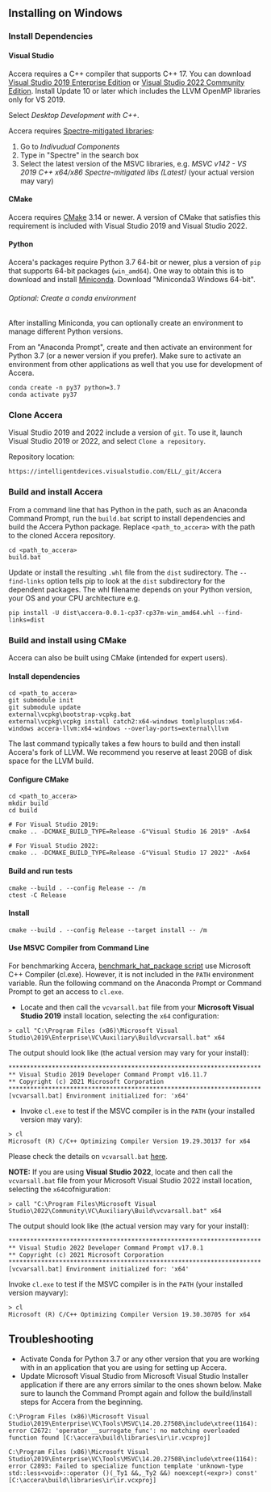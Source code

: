 [//]: # (Project: Accera)

## Installing on Windows

### Install Dependencies

#### Visual Studio

Accera requires a C++ compiler that supports C++ 17. You can download [Visual Studio 2019 Enterprise Edition](https://my.visualstudio.com/Downloads?q=Visual%20Studio%202019) or [Visual Studio 2022 Community Edition](https://visualstudio.microsoft.com/vs/). Install Update 10 or later which includes the LLVM OpenMP libraries only for VS 2019.

Select *Desktop Development with C++*.

Accera requires [Spectre-mitigated libraries](https://docs.microsoft.com/en-us/cpp/build/reference/qspectre?view=msvc-160):
1. Go to *Indivudual Components*
2. Type in "Spectre" in the search box
3. Select the latest version of the MSVC libraries, e.g. *MSVC v142 - VS 2019 C++ x64/x86 Spectre-mitigated libs (Latest)* (your actual version may vary)

#### CMake

Accera requires [CMake](https://cmake.org/) 3.14 or newer.  A version of CMake that satisfies this requirement is included with Visual Studio 2019  and Visual Studio 2022.

#### Python

Accera's packages require Python 3.7 64-bit or newer, plus a version of `pip` that supports 64-bit packages (`win_amd64`). One way to obtain this is to download and install [Miniconda](https://docs.conda.io/en/latest/miniconda.html). Download "Miniconda3 Windows 64-bit".

###### Optional: Create a conda environment
After installing Miniconda, you can optionally create an environment to manage different Python versions.

From an "Anaconda Prompt", create and then activate an environment for Python 3.7 (or a newer version if you prefer). Make sure to activate an environment from other applications as well that you use for development of Accera.

```shell
conda create -n py37 python=3.7
conda activate py37
```

### Clone Accera

Visual Studio 2019 and 2022 include a version of `git`. To use it, launch Visual Studio 2019 or 2022, and select `Clone a repository`.

Repository location:

```
https://intelligentdevices.visualstudio.com/ELL/_git/Accera
```

### Build and install Accera

From a command line that has Python in the path, such as an Anaconda Command Prompt, run the `build.bat` script to install dependencies and build the Accera Python package. Replace `<path_to_accera>` with the path to the cloned Accera repository.

```shell
cd <path_to_accera>
build.bat
```

Update or install the resulting `.whl` file from the `dist` sudirectory. The `--find-links` option tells pip to look at the `dist` subdirectory for the dependent packages.
 The whl filename depends on your Python version, your OS and your CPU architecture e.g.
```shell
pip install -U dist\accera-0.0.1-cp37-cp37m-win_amd64.whl --find-links=dist
```

### Build and install using CMake

Accera can also be built using CMake (intended for expert users).

#### Install dependencies

```shell
cd <path_to_accera>
git submodule init
git submodule update
external\vcpkg\bootstrap-vcpkg.bat
external\vcpkg\vcpkg install catch2:x64-windows tomlplusplus:x64-windows accera-llvm:x64-windows --overlay-ports=external\llvm
```

The last command typically takes a few hours to build and then install Accera's fork of LLVM. We recommend you reserve at least 20GB of disk space for the LLVM build.

#### Configure CMake

```shell
cd <path_to_accera>
mkdir build
cd build

# For Visual Studio 2019:
cmake .. -DCMAKE_BUILD_TYPE=Release -G"Visual Studio 16 2019" -Ax64

# For Visual Studio 2022:
cmake .. -DCMAKE_BUILD_TYPE=Release -G"Visual Studio 17 2022" -Ax64
```

#### Build and run tests

```shell
cmake --build . --config Release -- /m
ctest -C Release
```

#### Install

```
cmake --build . --config Release --target install -- /m
```

#### Use MSVC Compiler from Command Line
For benchmarking Accera, [benchmark\_hat\_package script](https://github.com/microsoft/Accera/tree/main/accera/benchmark-hat-package) use Microsoft C++ Compiler (cl.exe). However, it is
not included in the `PATH` environment variable. Run the following command on the
Anaconda Prompt or Command Prompt to get an access to `cl.exe`.

- Locate and then call the `vcvarsall.bat` file from your **Microsoft Visual Studio 2019** install location, selecting the `x64` configuration:
```
> call "C:\Program Files (x86)\Microsoft Visual Studio\2019\Enterprise\VC\Auxiliary\Build\vcvarsall.bat" x64
```
The output should look like (the actual version may vary for your install):
```
**********************************************************************
** Visual Studio 2019 Developer Command Prompt v16.11.7
** Copyright (c) 2021 Microsoft Corporation
**********************************************************************
[vcvarsall.bat] Environment initialized for: 'x64'
```
- Invoke `cl.exe` to test if the MSVC compiler is in the `PATH` (your installed version may vary):
```
> cl
Microsoft (R) C/C++ Optimizing Compiler Version 19.29.30137 for x64
```
Please check the details on `vcvarsall.bat` [here](https://docs.microsoft.com/en-us/cpp/build/building-on-the-command-line?view=msvc-170).

**NOTE:** If you are using **Visual Studio 2022**, locate and then call the `vcvarsall.bat` file from your Microsoft Visual
Studio 2022 install location, selecting the `x64`cofniguration:
```
> call "C:\Program Files\Microsoft Visual Studio\2022\Community\VC\Auxiliary\Build\vcvarsall.bat" x64
```
The output should look like (the actual version may vary for your install):
```
**********************************************************************
** Visual Studio 2022 Developer Command Prompt v17.0.1
** Copyright (c) 2021 Microsoft Corporation
**********************************************************************
[vcvarsall.bat] Environment initialized for: 'x64'
```
Invoke `cl.exe` to test if the MSVC compiler is in the `PATH` (your installed version mayvary):
```
> cl
Microsoft (R) C/C++ Optimizing Compiler Version 19.30.30705 for x64
```

## Troubleshooting
- Activate Conda for Python 3.7 or any other version that you are working with in an application that you are using for setting up Accera.
- Update Microsoft Visual Studio from Microsoft Visual Studio Installer application if there are any errors similar to the ones shown below. Make sure to launch the Command Prompt again and follow the build/install steps for Accera from the beginning.
```
C:\Program Files (x86)\Microsoft Visual Studio\2019\Enterprise\VC\Tools\MSVC\14.20.27508\include\xtree(1164): error C2672: 'operator __surrogate_func': no matching overloaded function found [C:\accera\build\libraries\ir\ir.vcxproj]

C:\Program Files (x86)\Microsoft Visual Studio\2019\Enterprise\VC\Tools\MSVC\14.20.27508\include\xtree(1164): error C2893: Failed to specialize function template 'unknown-type std::less<void>::operator ()(_Ty1 &&,_Ty2 &&) noexcept(<expr>) const' [C:\accera\build\libraries\ir\ir.vcxproj]
```
